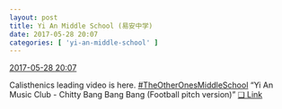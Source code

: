 ```yaml
---
layout: post
title: Yi An Middle School (易安中学)
date: 2017-05-28 20:07
categories: [ 'yi-an-middle-school' ]
---
```


<div class="weibo-info">
  <a href="http://weibo.com/6074218720/F5esuk540">2017-05-28 20:07</a>
</div>

Calisthenics leading video is here. [#TheOtherOnesMiddleSchool](http://weibo.com/p/100808929ede3eceae199f10131a250f58426a) “Yi An Music Club - Chitty Bang Bang Bang (Football pitch version)” [❏ Link](http://m.bilibili.com/video/av10891024.html)
